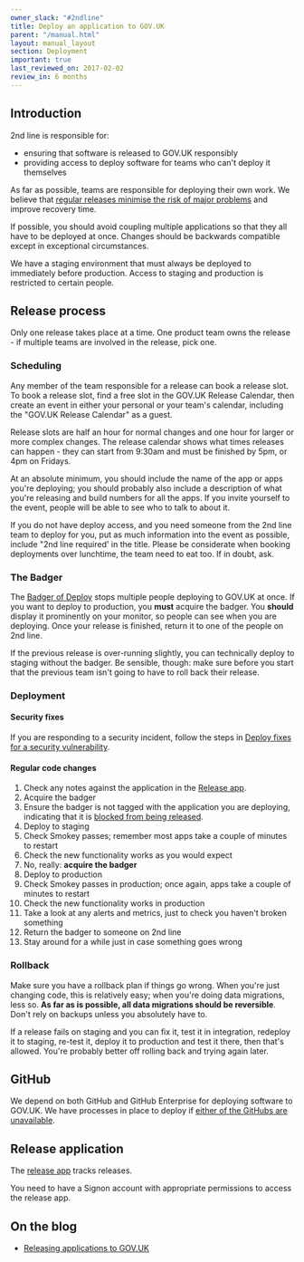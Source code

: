```yaml
---
owner_slack: "#2ndline"
title: Deploy an application to GOV.UK
parent: "/manual.html"
layout: manual_layout
section: Deployment
important: true
last_reviewed_on: 2017-02-02
review_in: 6 months
---
```


## Introduction

2nd line is responsible for:

- ensuring that software is released to GOV.UK responsibly
- providing access to deploy software for teams who can't deploy it themselves

As far as possible, teams are responsible for deploying their own work. We believe that
[regular releases minimise the risk of major problems][regular_releases_reduce_risk] and
improve recovery time.

[regular_releases_reduce_risk]: https://gds.blog.gov.uk/2012/11/02/regular-releases-reduce-risk/

If possible, you should avoid coupling multiple applications so that they all have to be
deployed at once. Changes should be backwards compatible except in exceptional circumstances.

We have a staging environment that must always be deployed to immediately before production.
Access to staging and production is restricted to certain people.

## Release process

Only one release takes place at a time. One product team owns the release - if
multiple teams are involved in the release, pick one.

### Scheduling

Any member of the team responsible for a release can book a release slot. To
book a release slot, find a free slot in the GOV.UK Release Calendar, then create
an event in either your personal or your team's calendar, including the "GOV.UK Release Calendar"
as a guest.

Release slots are half an hour for normal changes and one hour for larger or
more complex changes. The release calendar shows what times releases can happen - they
can start from 9:30am and must be finished by 5pm, or 4pm on Fridays.

At an absolute minimum, you should include the name of the app or apps you're
deploying; you should probably also include a description of what you're
releasing and build numbers for all the apps. If you invite yourself to the
event, people will be able to see who to talk to about it.

If you do not have deploy access, and you need someone from the 2nd line team to
deploy for you, put as much information into the event as possible, include "2nd line required' in the title. Please be considerate when booking deployments over lunchtime, the team need to eat too.
If in doubt, ask.

### The Badger

The [Badger of Deploy][badger] stops multiple people deploying to GOV.UK at once. If
you want to deploy to production, you **must** acquire the badger. You
**should** display it prominently on your monitor, so people can see when you
are deploying. Once your release is finished, return it to one of the people on
2nd line.

If the previous release is over-running slightly, you can technically deploy to
staging without the badger. Be sensible, though: make sure before you start that
the previous team isn't going to have to roll back their release.

[badger]: https://twitter.com/badgerofdeploy

### Deployment

#### Security fixes

If you are responding to a security incident, follow the steps in [Deploy fixes for a security vulnerability](deploy-fixes-for-a-security-vulnerability.html).

#### Regular code changes

1.  Check any notes against the application in the [Release app][release].
1.  Acquire the badger
1.  Ensure the badger is not tagged with the application you are deploying,
    indicating that it is [blocked from being released](blocking-apps-from-release.html).
1.  Deploy to staging
1.  Check Smokey passes; remember most apps take a couple of minutes to restart
1.  Check the new functionality works as you would expect
1.  No, really: **acquire the badger**
1.  Deploy to production
1.  Check Smokey passes in production; once again, apps take a couple of minutes
    to restart
1.  Check the new functionality works in production
1.  Take a look at any alerts and metrics, just to check you haven't broken
    something
1.  Return the badger to someone on 2nd line
1.  Stay around for a while just in case something goes wrong

[release]: https://release.publishing.service.gov.uk/

### Rollback

Make sure you have a rollback plan if things go wrong. When you're just changing
code, this is relatively easy; when you're doing data migrations, less so. **As
far as is possible, all data migrations should be reversible**. Don't rely on
backups unless you absolutely have to.

If a release fails on staging and you can fix it, test it in integration,
redeploy it to staging, re-test it, deploy it to production and test it
there, then that's allowed. You're probably better off rolling back and
trying again later.

## GitHub

We depend on both GitHub and GitHub Enterprise for deploying software to GOV.UK.
We have processes in place to deploy if [either of the GitHubs are unavailable](github-unavailable.html).

## Release application

The [release app](https://release.publishing.service.gov.uk/) tracks releases.

You need to have a Signon account with appropriate permissions to access the release app.

## On the blog

- [Releasing applications to GOV.UK](https://gdstechnology.blog.gov.uk/2014/09/10/releasing-applications-to-gov-uk/)
